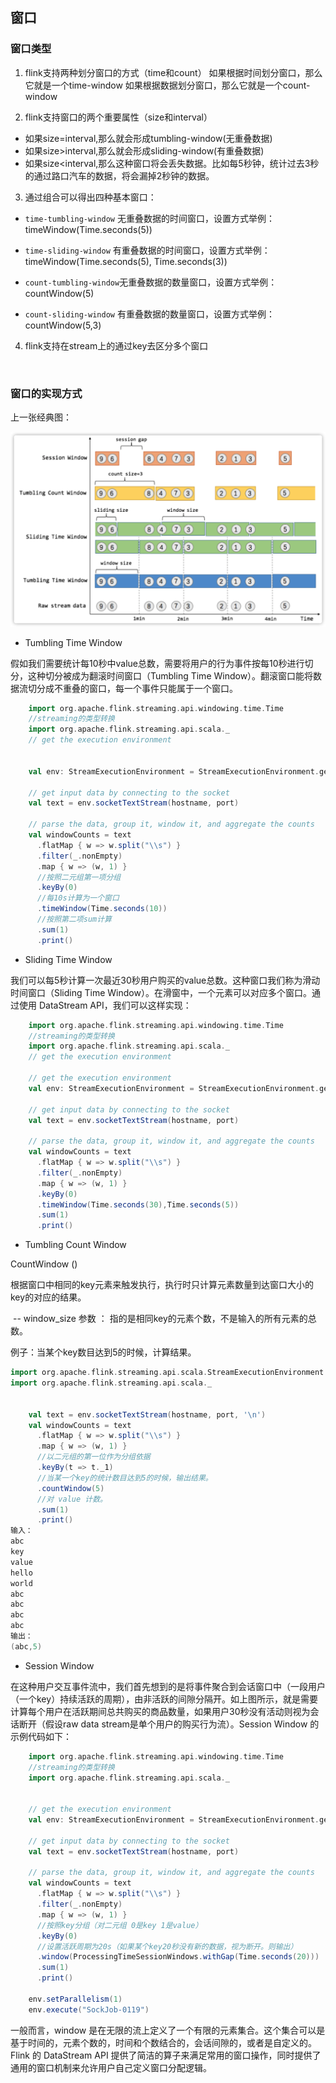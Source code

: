 
## 窗口

### 窗口类型
1. flink支持两种划分窗口的方式（time和count）    如果根据时间划分窗口，那么它就是一个time-window    如果根据数据划分窗口，那么它就是一个count-window

2. flink支持窗口的两个重要属性（size和interval）    

* 如果size=interval,那么就会形成tumbling-window(无重叠数据)    
* 如果size>interval,那么就会形成sliding-window(有重叠数据)    
* 如果size<interval,那么这种窗口将会丢失数据。比如每5秒钟，统计过去3秒的通过路口汽车的数据，将会漏掉2秒钟的数据。

3. 通过组合可以得出四种基本窗口：

* `time-tumbling-window` 无重叠数据的时间窗口，设置方式举例：timeWindow(Time.seconds(5)) 
  
* `time-sliding-window`  有重叠数据的时间窗口，设置方式举例：timeWindow(Time.seconds(5), Time.seconds(3)) 


* `count-tumbling-window`无重叠数据的数量窗口，设置方式举例：countWindow(5)    

* `count-sliding-window` 有重叠数据的数量窗口，设置方式举例：countWindow(5,3)

4. flink支持在stream上的通过key去区分多个窗口

  ​    
### 窗口的实现方式 

上一张经典图：

![](./window1.png)


* Tumbling Time Window

假如我们需要统计每10秒中value总数，需要将用户的行为事件按每10秒进行切分，这种切分被成为翻滚时间窗口（Tumbling Time Window）。翻滚窗口能将数据流切分成不重叠的窗口，每一个事件只能属于一个窗口。

```scala
   	import org.apache.flink.streaming.api.windowing.time.Time
	//streaming的类型转换
	import org.apache.flink.streaming.api.scala._
   	// get the execution environment
   	
   	
    val env: StreamExecutionEnvironment = StreamExecutionEnvironment.getExecutionEnvironment

    // get input data by connecting to the socket
    val text = env.socketTextStream(hostname, port)

    // parse the data, group it, window it, and aggregate the counts
    val windowCounts = text
      .flatMap { w => w.split("\\s") }
      .filter(_.nonEmpty)
      .map { w => (w, 1) }
      //按照二元组第一项分组
      .keyBy(0)
      //每10s计算为一个窗口
      .timeWindow(Time.seconds(10))
      //按照第二项sum计算
      .sum(1)
      .print()

```

* Sliding Time Window

我们可以每5秒计算一次最近30秒用户购买的value总数。这种窗口我们称为滑动时间窗口（Sliding Time Window）。在滑窗中，一个元素可以对应多个窗口。通过使用 DataStream API，我们可以这样实现：

```scala
   	import org.apache.flink.streaming.api.windowing.time.Time
	//streaming的类型转换
	import org.apache.flink.streaming.api.scala._
   	// get the execution environment
   	
  	// get the execution environment
    val env: StreamExecutionEnvironment = StreamExecutionEnvironment.getExecutionEnvironment

    // get input data by connecting to the socket
    val text = env.socketTextStream(hostname, port)

    // parse the data, group it, window it, and aggregate the counts
    val windowCounts = text
      .flatMap { w => w.split("\\s") }
      .filter(_.nonEmpty)
      .map { w => (w, 1) }
      .keyBy(0)
      .timeWindow(Time.seconds(30),Time.seconds(5))
      .sum(1)
      .print()
```

* Tumbling Count Window

CountWindow ()

根据窗口中相同的key元素来触发执行，执行时只计算元素数量到达窗口大小的key的对应的结果。

​	-- window_size 参数 ： 指的是相同key的元素个数，不是输入的所有元素的总数。

例子：当某个key数目达到5的时候，计算结果。

```scala
import org.apache.flink.streaming.api.scala.StreamExecutionEnvironment
import org.apache.flink.streaming.api.scala._


	val text = env.socketTextStream(hostname, port, '\n')
	val windowCounts = text
      .flatMap { w => w.split("\\s") }
      .map { w => (w, 1) }
      //以二元组的第一位作为分组依据
      .keyBy(t => t._1)
      //当某一个key的统计数目达到5的时候，输出结果。
      .countWindow(5)
      //对 value 计数。
      .sum(1)
      .print()
输入：
abc
key
value
hello
world
abc
abc
abc
abc
输出：
(abc,5)
```

* Session Window

在这种用户交互事件流中，我们首先想到的是将事件聚合到会话窗口中（一段用户（一个key）持续活跃的周期），由非活跃的间隙分隔开。如上图所示，就是需要计算每个用户在活跃期间总共购买的商品数量，如果用户30秒没有活动则视为会话断开（假设raw data stream是单个用户的购买行为流）。Session Window 的示例代码如下：


```scala
   	import org.apache.flink.streaming.api.windowing.time.Time
	//streaming的类型转换
	import org.apache.flink.streaming.api.scala._
	
	
	// get the execution environment
    val env: StreamExecutionEnvironment = StreamExecutionEnvironment.getExecutionEnvironment

    // get input data by connecting to the socket
    val text = env.socketTextStream(hostname, port)

    // parse the data, group it, window it, and aggregate the counts
    val windowCounts = text
      .flatMap { w => w.split("\\s") }
      .filter(_.nonEmpty)
      .map { w => (w, 1) }
      //按照key分组（对二元组 0是key 1是value）
      .keyBy(0)
      //设置活跃周期为20s（如果某个key20秒没有新的数据，视为断开。则输出）
      .window(ProcessingTimeSessionWindows.withGap(Time.seconds(20)))
      .sum(1)
      .print()

    env.setParallelism(1)
    env.execute("SockJob-0119")
```

一般而言，window 是在无限的流上定义了一个有限的元素集合。这个集合可以是基于时间的，元素个数的，时间和个数结合的，会话间隙的，或者是自定义的。Flink 的 DataStream API 提供了简洁的算子来满足常用的窗口操作，同时提供了通用的窗口机制来允许用户自己定义窗口分配逻辑。

